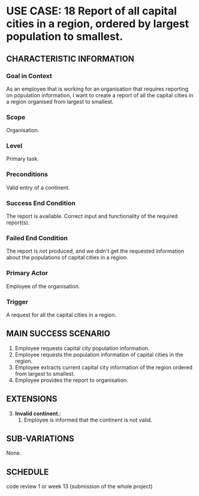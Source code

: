 # USE CASE: 18 Report of all capital cities in a region, ordered by largest population to smallest.

## CHARACTERISTIC INFORMATION

### Goal in Context

As an employee that is working for an organisation that requires reporting on population information, I want to create a report of all the capital cities in a region organised from largest to smallest.
### Scope

Organisation.

### Level

Primary task.

### Preconditions

Valid entry of a continent.

### Success End Condition

The report is available. Correct input and functionality of the required report(s).

### Failed End Condition

The report is not produced, and we didn't get the requested information about the populations of capital cities in a region.

### Primary Actor

Employee of the organisation.

### Trigger

A request for all the capital cities in a region.

## MAIN SUCCESS SCENARIO

1. Employee requests capital city population information.
2. Employee requests the population information of capital cities in the region.
3. Employee extracts current capital city information of the region ordered from largest to smallest.
4. Employee provides the report to organisation.

## EXTENSIONS

3. **Invalid continent.**:
    1. Employee is informed that the continent is not valid.

## SUB-VARIATIONS

None.

## SCHEDULE

code review 1 or week 13 (submission of the whole project)